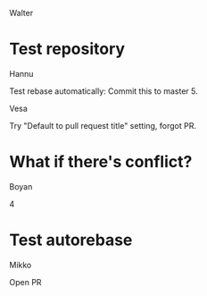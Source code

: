Walter

# Test repository

Hannu

Test rebase automatically: Commit this to master 5.

Vesa

Try "Default to pull request title" setting, forgot PR.

# What if there's conflict?

Boyan

4

# Test autorebase

Mikko

Open PR
